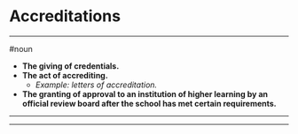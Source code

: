 # Accreditations
---
#noun
- **The giving of credentials.**
- **The act of accrediting.**
	- _Example: letters of accreditation._
- **The granting of approval to an institution of higher learning by an official review board after the school has met certain requirements.**
---
---
